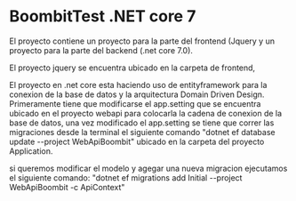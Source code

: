 # BoombitTest .NET core 7

El proyecto contiene un proyecto para la parte del frontend (Jquery y un proyecto para la parte del backend (.net core 7.0).

El proyecto jquery se encuentra ubicado en la carpeta de frontend,

El proyecto en .net core esta haciendo uso de entityframework para la conexion de la base de datos y la arquitectura Domain Driven Design. Primeramente tiene que modificarse el app.setting que se encuentra ubicado en el proyecto webapi para colocarla la cadena de conexion de la base de datos, una vez modificado el app.setting se tiene que correr las migraciones desde la terminal el siguiente comando "dotnet ef database update --project WebApiBoombit" ubicado en la carpeta del proyecto Application.

si queremos modificar el modelo y agegar una nueva migracion ejecutamos el siguiente comando: "dotnet ef migrations add Initial --project WebApiBoombit  -c ApiContext"

